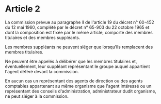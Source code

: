 # Article 2

La commission prévue au paragraphe II de l'article 19 du décret n° 60-452 du 12 mai 1960, complété par le décret n° 65-903 du 22 octobre 1965 et dont la composition est fixée par le même article, comporte des membres titulaires et des membres suppléants.

Les membres suppléants ne peuvent siéger que lorsqu'ils remplacent des membres titulaires.

Ne peuvent être appelés à délibérer que les membres titulaires et, éventuellement, leur suppléant représentant le groupe auquel appartient l'agent déféré devant la commission.

En aucun cas un représentant des agents de direction ou des agents comptables appartenant au même organisme que l'agent intéressé ou un représentant des conseils d'administration, administrateur dudit organisme, ne peut siéger à la commission.
